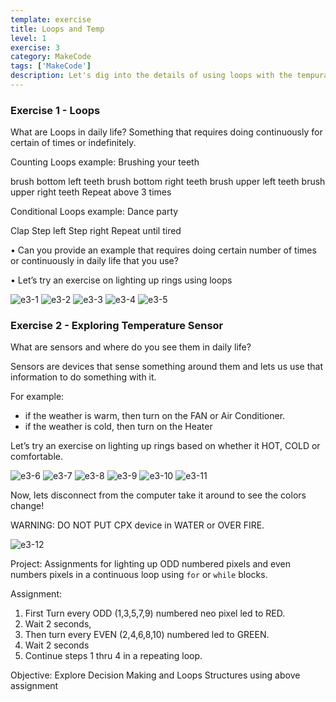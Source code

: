 ```yaml
---
template: exercise
title: Loops and Temp
level: 1
exercise: 3
category: MakeCode
tags: ['MakeCode']
description: Let's dig into the details of using loops with the tempurature sensor!
---
```


### Exercise 1 - Loops

What are Loops in daily life?
Something that requires doing continuously for certain of times or indefinitely.

Counting Loops example: Brushing your teeth

brush bottom left teeth
brush bottom right teeth
brush upper left teeth
brush upper right teeth
Repeat above 3 times

Conditional Loops example: Dance party

Clap
Step left
Step right
Repeat until tired

• Can you provide an example that requires doing certain number of times or
continuously in daily life that you use?

• Let’s try an exercise on lighting up rings using loops

![e3-1](e3-1.png)
![e3-2](e3-2.png)
![e3-3](e3-3.png)
![e3-4](e3-4.png)
![e3-5](e3-5.png)

### Exercise 2 - Exploring Temperature Sensor

What are sensors and where do you see them in daily life?

Sensors are devices that sense something around them and lets us use that information to do something with it.

For example:

- if the weather is warm, then turn on the FAN or Air Conditioner.
- if the weather is cold, then turn on the Heater

Let’s try an exercise on lighting up rings based on whether it HOT, COLD or comfortable.

![e3-6](e3-6.png)
![e3-7](e3-7.png)
![e3-8](e3-8.png)
![e3-9](e3-9.png)
![e3-10](e3-10.png)
![e3-11](e3-11.png)

Now, lets disconnect from the computer take it around to see the colors change!

WARNING: DO NOT PUT CPX device in WATER or OVER FIRE.

![e3-12](e3-12.png)

Project: Assignments for lighting up ODD numbered pixels and even numbers
pixels in a continuous loop using `for` or `while` blocks.

Assignment:

1. First Turn every ODD (1,3,5,7,9) numbered neo pixel led to RED.
2. Wait 2 seconds,
3. Then turn every EVEN (2,4,6,8,10) numbered led to GREEN.
4. Wait 2 seconds
5. Continue steps 1 thru 4 in a repeating loop.

Objective: Explore Decision Making and Loops Structures using above assignment
